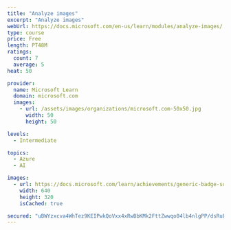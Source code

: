 ```yaml
---
title: "Analyze images"
excerpt: "Analyze images"
webUrl: https://docs.microsoft.com/en-us/learn/modules/analyze-images/
type: course
price: Free
length: PT48M
ratings:
  count: 7
  average: 5
heat: 50

provider:
  name: Microsoft Learn
  domain: microsoft.com
  images:
    - url: /assets/images/organizations/microsoft.com-50x50.jpg
      width: 50
      height: 50

levels:
  - Intermediate

topics:
  - Azure
  - AI

images:
  - url: https://docs.microsoft.com/learn/achievements/generic-badge-social.png
    width: 640
    height: 320
    isCached: true

secured: "uBWYzxcva4WhTez9KEIPwkQoVxx4xRwBbKMk2FttZwwqo04lb4nlgPP/dsRuEaRH1yDg1kyDdNkp+NzHZEfkGaCQF4U1HdY6eHMepen8cM7gEf/Dy3Us1uVQnFxDYMDWFQM1t6HIUb8SnVnH+lHCbCPQ7D2/mrIErC2zfzoZXKmMtSqCZqOA3PqZmEXgsjDJIbjAkZ/mjJoudn8VipF/jlVCQUQTJD/dZiFFB8oG6rndZN2LGhM243wWGvf/XfDuvllmMMTdhRfgleQLnE9NXli72BgWcncvMxKBR1zh1pw3W8IgxClCkYeRg0FUvWp9BqVozPXiGl3uySX+2q55vPSbq39LhwilI7LYwLOxGYuABNdzqk+Cq8xP6/qsfWOXPS8p2aL8OpdYEz0NBFM4/PDBdCi1sszx9n52/V2vFsQ=;LN52nIrYoR/is85NwMnkZQ=="
---
```


